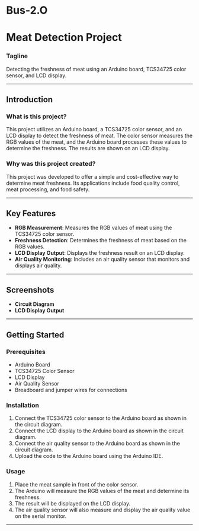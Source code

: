 # Bus-2.O
# Meat Detection Project

### Tagline
Detecting the freshness of meat using an Arduino board, TCS34725 color sensor, and LCD display.

---

## Introduction

### What is this project?
This project utilizes an Arduino board, a TCS34725 color sensor, and an LCD display to detect the freshness of meat. The color sensor measures the RGB values of the meat, and the Arduino board processes these values to determine the freshness. The results are shown on an LCD display.

### Why was this project created?
This project was developed to offer a simple and cost-effective way to determine meat freshness. Its applications include food quality control, meat processing, and food safety.

---

## Key Features
- **RGB Measurement**: Measures the RGB values of meat using the TCS34725 color sensor.
- **Freshness Detection**: Determines the freshness of meat based on the RGB values.
- **LCD Display Output**: Displays the freshness result on an LCD display.
- **Air Quality Monitoring**: Includes an air quality sensor that monitors and displays air quality.

---

## Screenshots
- **Circuit Diagram**
- **LCD Display Output**

---

## Getting Started

### Prerequisites
- Arduino Board
- TCS34725 Color Sensor
- LCD Display
- Air Quality Sensor
- Breadboard and jumper wires for connections

### Installation

1. Connect the TCS34725 color sensor to the Arduino board as shown in the circuit diagram.
2. Connect the LCD display to the Arduino board as shown in the circuit diagram.
3. Connect the air quality sensor to the Arduino board as shown in the circuit diagram.
4. Upload the code to the Arduino board using the Arduino IDE.

### Usage
1. Place the meat sample in front of the color sensor.
2. The Arduino will measure the RGB values of the meat and determine its freshness.
3. The result will be displayed on the LCD display.
4. The air quality sensor will also measure and display the air quality value on the serial monitor.

---




